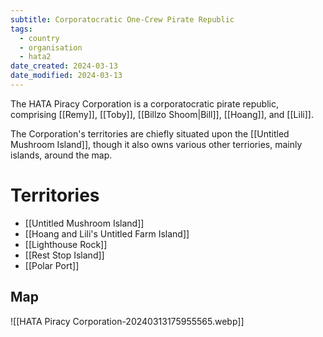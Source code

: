 ```yaml
---
subtitle: Corporatocratic One-Crew Pirate Republic
tags:
  - country
  - organisation
  - hata2
date_created: 2024-03-13
date_modified: 2024-03-13
---
```

The HATA Piracy Corporation is a corporatocratic pirate republic, comprising [[Remy]], [[Toby]], [[Billzo Shoom|Bill]], [[Hoang]], and [[Lili]].

The Corporation's territories are chiefly situated upon the [[Untitled Mushroom Island]], though it also owns various other terriories, mainly islands, around the map.

# Territories

- [[Untitled Mushroom Island]]
- [[Hoang and Lili's Untitled Farm Island]]
- [[Lighthouse Rock]]
- [[Rest Stop Island]]
- [[Polar Port]]

## Map

![[HATA Piracy Corporation-20240313175955565.webp]]